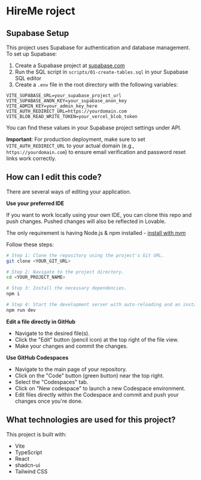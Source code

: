 # HireMe roject


## Supabase Setup

This project uses Supabase for authentication and database management. To set up Supabase:

1. Create a Supabase project at [supabase.com](https://supabase.com)
2. Run the SQL script in `scripts/01-create-tables.sql` in your Supabase SQL editor
3. Create a `.env` file in the root directory with the following variables:

```env
VITE_SUPABASE_URL=your_supabase_project_url
VITE_SUPABASE_ANON_KEY=your_supabase_anon_key
VITE_ADMIN_KEY=your_admin_key_here
VITE_AUTH_REDIRECT_URL=https://yourdomain.com
VITE_BLOB_READ_WRITE_TOKEN=your_vercel_blob_token
```

You can find these values in your Supabase project settings under API.

**Important**: For production deployment, make sure to set `VITE_AUTH_REDIRECT_URL` to your actual domain (e.g., `https://yourdomain.com`) to ensure email verification and password reset links work correctly.

## How can I edit this code?

There are several ways of editing your application.



**Use your preferred IDE**

If you want to work locally using your own IDE, you can clone this repo and push changes. Pushed changes will also be reflected in Lovable.

The only requirement is having Node.js & npm installed - [install with nvm](https://github.com/nvm-sh/nvm#installing-and-updating)

Follow these steps:

```sh
# Step 1: Clone the repository using the project's Git URL.
git clone <YOUR_GIT_URL>

# Step 2: Navigate to the project directory.
cd <YOUR_PROJECT_NAME>

# Step 3: Install the necessary dependencies.
npm i

# Step 4: Start the development server with auto-reloading and an instant preview.
npm run dev
```

**Edit a file directly in GitHub**

- Navigate to the desired file(s).
- Click the "Edit" button (pencil icon) at the top right of the file view.
- Make your changes and commit the changes.

**Use GitHub Codespaces**

- Navigate to the main page of your repository.
- Click on the "Code" button (green button) near the top right.
- Select the "Codespaces" tab.
- Click on "New codespace" to launch a new Codespace environment.
- Edit files directly within the Codespace and commit and push your changes once you're done.

## What technologies are used for this project?

This project is built with:

- Vite
- TypeScript
- React
- shadcn-ui
- Tailwind CSS

